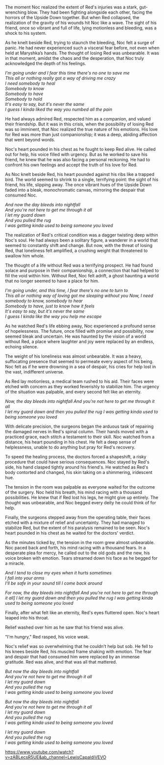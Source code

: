 The moment Noc realized the extent of Red's injuries was a stark, gut-wrenching blow. They had been fighting alongside each other, facing the horrors of the Upside Down together. But when Red collapsed, the realization of the gravity of his wounds hit Noc like a wave. The sight of his friend, once so vibrant and full of life, lying motionless and bleeding, was a shock to his system.

As he knelt beside Red, trying to staunch the bleeding, Noc felt a surge of panic. He had never experienced such a visceral fear before, not even when held at Maryshka’s hands. The thought of losing Red was unbearable. It was in that moment, amidst the chaos and the desperation, that Noc truly acknowledged the depth of his feelings.

*I'm going under and I fear this time there's no one to save me*  
*This all or nothing really got a way of driving me crazy*  
*I need somebody to heal*  
*Somebody to know*  
*Somebody to have*  
*Somebody to hold*  
*It's easy to say, but it's never the same*  
*I guess I kinda liked the way you numbed all the pain*

He had always admired Red, respected him as a companion, and valued their friendship. But it was in this crisis, when the possibility of losing Red was so imminent, that Noc realized the true nature of his emotions. His love for Red was more than just companionship; it was a deep, abiding affection that went beyond words.

Noc's heart pounded in his chest as he fought to keep Red alive. He called out for help, his voice filled with urgency. But as he worked to save his friend, he knew that he was also facing a personal reckoning. He had to confront his own feelings and accept the truth of his love for Red.

As Noc knelt beside Red, his heart pounded against his ribs like a trapped bird. The world seemed to shrink to a single, terrifying point: the sight of his friend, his life, slipping away. The once vibrant hues of the Upside Down faded into a bleak, monochromatic canvas, mirroring the despair that consumed Noc.

*And now the day bleeds into nightfall*  
*And you're not here to get me through it all*  
*I let my guard down*  
*And you pulled the rug*  
*I was getting kinda used to being someone you loved*

The realization of Red's critical condition was a dagger twisting deep within Noc's soul. He had always been a solitary figure, a wanderer in a world that seemed to constantly shift and change. But now, with the threat of losing Red, that loneliness felt amplified, a crushing weight that threatened to swallow him whole.

The thought of a life without Red was a terrifying prospect. He had found solace and purpose in their companionship, a connection that had helped to fill the void within him. Without Red, Noc felt adrift, a ghost haunting a world that no longer seemed to have a place for him.

*I'm going under, and this time, I fear there's no one to turn to*  
*This all or nothing way of loving got me sleeping without you*
*Now, I need somebody to know, somebody to hear*  
*Somebody to have, just to know how it feels*  
*It's easy to say, but it's never the same*  
*I guess I kinda like the way you help me escape*

As he watched Red's life ebbing away, Noc experienced a profound sense of hopelessness. The future, once filled with promise and possibility, now seemed bleak and uncertain. He was haunted by the vision of a world without Red, a place where laughter and joy were replaced by an endless, echoing silence.

The weight of his loneliness was almost unbearable. It was a heavy, suffocating presence that seemed to permeate every aspect of his being. Noc felt as if he were drowning in a sea of despair, his cries for help lost in the vast, indifferent universe.

As Red lay motionless, a medical team rushed to his aid. Their faces were etched with concern as they worked feverishly to stabilize him. The urgency of the situation was palpable, and every second felt like an eternity.

*Now, the day bleeds into nightfall*
*And you're not here to get me through it all*  
*I let my guard down and then you pulled the rug*
*I was getting kinda used to being someone you loved*

With delicate precision, the surgeons began the arduous task of repairing the damaged nerves in Red's spinal column. Their hands moved with a practiced grace, each stitch a testament to their skill. Noc watched from a distance, his heart pounding in his chest. He felt a deep sense of helplessness, unable to do anything but pray for Red's recovery.

To speed the healing process, the doctors forced a shapeshift, a risky procedure that could have serious consequences. Noc stayed by Red's side, his hand clasped tightly around his friend's. He watched as Red's body contorted and changed, his skin taking on a shimmering, iridescent hue.

The tension in the room was palpable as everyone waited for the outcome of the surgery. Noc held his breath, his mind racing with a thousand possibilities. He knew that if Red lost his legs, he might give up entirely. The thought was unbearable, and Noc begged every deity he could think of for help.

Finally, the surgeons stepped away from the operating table, their faces etched with a mixture of relief and uncertainty. They had managed to stabilize Red, but the extent of his paralysis remained to be seen. Noc's heart pounded in his chest as he waited for the doctors' verdict.

As the minutes ticked by, the tension in the room grew almost unbearable. Noc paced back and forth, his mind racing with a thousand fears. In a desperate plea for mercy, he called out to the old gods and the new, his voice broken with emotion. Tears streamed down his face as he begged for a miracle.

*And I tend to close my eyes when it hurts sometimes*  
*I fall into your arms*  
*I'll be safe in your sound till I come back around*
  
*For now, the day bleeds into nightfall*
*And you're not here to get me through it all]*
*I let my guard down and then you pulled the rug*
*I was getting kinda used to being someone you loved*


Finally, after what felt like an eternity, Red's eyes fluttered open. Noc's heart leaped into his throat.

Relief washed over him as he saw that his friend was alive.

"I'm hungry," Red rasped, his voice weak.

Noc's relief was so overwhelming that he couldn't help but sob. He fell to his knees beside Red, his muscled frame shaking with emotion. The fear and despair that had consumed him were replaced by an immense gratitude. Red was alive, and that was all that mattered.

*But now the day bleeds into nightfall*  
*And you're not here to get me through it all*  
*I let my guard down*  
*And you pulled the rug*  
*I was getting kinda used to being someone you loved*

*But now the day bleeds into nightfall*  
*And you're not here to get me through it all*  
*I let my guard down*  
*And you pulled the rug*  
*I was getting kinda used to being someone you loved*

*I let my guard down*  
*And you pulled the rug*  
*I was getting kinda used to being someone you loved*

https://www.youtube.com/watch?v=zABLecsR5UE&ab_channel=LewisCapaldiVEVO